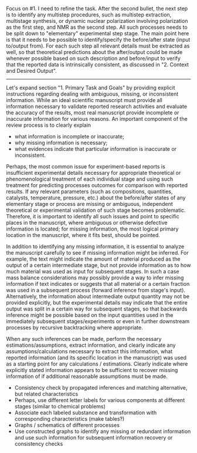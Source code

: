 Focus on #1. I need to refine the task. After the second bullet, the next step is to identify any multistep procedures, such as multistep extraction, multistage synthesis, or dynamic nuclear polarization involving polarization as the first step, and NMR as the second step. All such processes needs to be split down to "elementary" experimental step stage. The main point here is that it needs to be possible to identify/specify the before/after state (input to/output from). For each such step all relevant details must be extracted as well, so that theoretical predictions about the after/output could be made whenever possible based on such description and before/input to verify that the reported data is intrinsically consistent, as discussed in "2. Context and Desired Output".

---

Let's expand section "1. Primary Task and Goals" by providing explicit instructions regarding dealing with ambiguous, missing, or inconsistent information. While an ideal scientific manuscript must provide all information necessary to validate reported research activities and evaluate the accuracy of the results, most real manuscript provide incomplete or inaccurate information for various reasons. An important component of the review process is to clearly explain
* what information is incomplete or inaccurate;
* why missing information is necessary;
* what evidences indicate that particular information is inaccurate or inconsistent. 

Perhaps, the most common issue for experiment-based reports is insufficient experimental details necessary for appropriate theoretical or phenomenological treatment of each individual stage and using such treatment for predicting processes outcomes for comparison with reported results. If any relevant parameters (such as compositions, quantities, catalysts, temperature, pressure, etc.) about the before/after states of any elementary stage or process are missing or ambiguous, independent theoretical or experimental validation of such stage becomes problematic. Therefore, it is important to identify all such issues and point to specific places in the manuscript, where ambiguous or otherwise defective information is located; for missing information, the most logical primary location in the manuscript, where it fits best, should be pointed.

In addition to identifying any missing information, it is essential to analyze the manuscript carefully to see if missing information might be inferred. For example, the text might indicate the amount of material produced as the output of a certain intermediate stage, but not provide information as to how much material was used as input for subsequent stages. In such a case mass balance considerations may possibly provide a way to infer missing information if text indicates or suggests that all material or a certain fraction was used in a subsequent process (forward inference from stage's input). Alternatively, the information about intermediate output quantity may not be provided explicitly, but the experimental details may indicate that the entire output was split in a certain way for subsequent stages, so that backwards inference might be possible based on the input quantities used in the immediately subsequent stages/experiments or even in further downstream processes by recursive backtracking where appropriate.

When any such inferences can be made, perform the necessary estimations/assumptions, extract information, and clearly indicate any assumptions/calculations necessary to extract this information, what reported information (and its specific location in the manuscript) was used as a starting point for any calculations / estimations. Clearly indicate where explicitly stated information appears to be sufficient to recover missing information of if additional reasonable assumptions must be made.

- Consistency check by propagated inferences and matching alternative, but related characteristics
- Perhaps, use different letter labels for various components at different stages (similar to chemical problems)
- Associate each labeled substance and transformation with corresponding characteristics  (make tables?)
- Graphs / schematics of different processes
- Use constructed graphs to identify any missing or redundant information and use such information for subsequent information recovery or consistency checks
